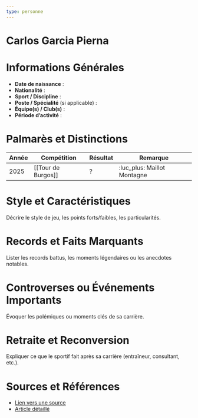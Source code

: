 ```yaml
---
type: personne
---
```


# Carlos Garcia Pierna

# Informations Générales
- **Date de naissance** :  
- **Nationalité** :  
- **Sport / Discipline** :  
- **Poste / Spécialité** (si applicable) :  
- **Équipe(s) / Club(s)** :  
- **Période d’activité** :  

# Palmarès et Distinctions
| Année | Compétition        | Résultat | Remarque                    |
| ----- | ------------------ | -------- | --------------------------- |
| 2025  | [[Tour de Burgos]] | ?        | :luc_plus: Maillot Montagne |

# Style et Caractéristiques
Décrire le style de jeu, les points forts/faibles, les particularités.

# Records et Faits Marquants
Lister les records battus, les moments légendaires ou les anecdotes notables.

# Controverses ou Événements Importants
Évoquer les polémiques ou moments clés de sa carrière.

# Retraite et Reconversion
Expliquer ce que le sportif fait après sa carrière (entraîneur, consultant, etc.).

# Sources et Références
- [Lien vers une source](#)
- [Article détaillé](#)
